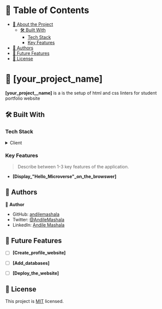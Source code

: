 

<!-- TABLE OF CONTENTS -->

# 📗 Table of Contents

- [📖 About the Project](#about-project)
  - [🛠 Built With](#built-with)
    - [Tech Stack](#tech-stack)
    - [Key Features](#key-features)
- [👥 Authors](#authors)
- [🔭 Future Features](#future-features)
- [📝 License](#license)

<!-- PROJECT DESCRIPTION -->

# 📖 [your_project_name] <a name="about-project"></a>


**[your_project__name]** is a is the setup of html and css linters for student portfolio website

## 🛠 Built With <a name="built-with"></a>

### Tech Stack <a name="tech-stack"></a>

<details>
  <summary>Client</summary>
  <ul>
    <li><a href="https://developer.mozilla.org/en-US/docs/Web/HTML">HTML</a></li>
    <li><a href="https://developer.mozilla.org/en-US/docs/Web/CSS">CSS</a></li>
  </ul>
</details>

<!-- Features -->

### Key Features <a name="key-features"></a>

> Describe between 1-3 key features of the application.

- **[Display_"Hello_Microverse"_on_the_browswer]**


<!-- AUTHORS -->

## 👥 Authors <a name="authors"></a>


👤 **Author**

- GitHub: [andilemashala](https://github.com/githubhandle)
- Twitter: [@AndileMashala](https://twitter.com/twitterhandle)
- LinkedIn: [Andile Mashala](https://linkedin.com/in/linkedinhandle)



<!-- FUTURE FEATURES -->

## 🔭 Future Features <a name="future-features"></a>


- [ ] **[Create_profile_website]**
- [ ] **[Add_databases]**
- [ ] **[Deploy_the_website]**


<!-- LICENSE -->

## 📝 License <a name="license"></a>

This project is [MIT](./LICENSE) licensed.


